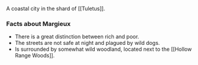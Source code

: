 A coastal city in the shard of [[Tuletus]].

### Facts about Margieux
- There is a great distinction between rich and poor.
- The streets are not safe at night and plagued by wild dogs.
- Is surrounded by somewhat wild woodland, located next to the [[Hollow Range Woods]].